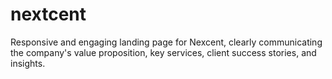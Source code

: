 # nextcent
Responsive and engaging landing page for Nexcent, clearly communicating the company's value proposition, key services, client success stories, and insights.
